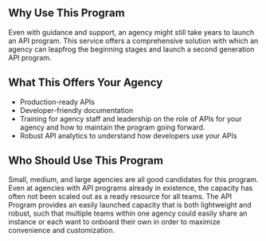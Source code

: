 ## Why Use This Program 
Even with guidance and support, an agency might still take years to launch an API program.  This service offers a comprehensive solution with which an agency can leapfrog the beginning stages and launch a second generation API program.  

## What This Offers Your Agency
* Production-ready APIs 
* Developer-friendly documentation 
* Training for agency staff and leadership on the role of APIs for your agency and how to maintain the program going forward.
* Robust API analytics to understand how developers use your APIs
  
## Who Should Use This Program 

Small, medium, and large agencies are all good candidates for this program.  Even at agencies with API programs already in existence, the capacity has often not been scaled out as a ready resource for all teams.  The API Program provides an easily launched capacity that is both lightweight and robust, such that multiple teams within one agency could easily share an instance or each want to onboard their own in order to maximize convenience and customization.   
